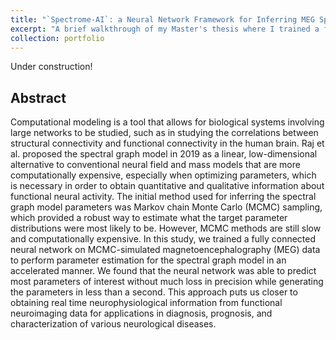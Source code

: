 ```yaml
---
title: "`Spectrome-AI`: a Neural Network Framework for Inferring MEG Spectra"
excerpt: "A brief walkthrough of my Master's thesis where I trained a fully connected neural network on simulated MEG data for graph model parameter estimation.<br><br><img src='/images/mcmc_animated-small.gif'>"
collection: portfolio
---
```


Under construction!

Abstract
----
Computational modeling is a tool that allows for biological systems involving large networks to be studied, such as in studying the correlations between structural connectivity and functional connectivity in the human brain. Raj et al. proposed the spectral graph model in 2019 as a linear, low-dimensional alternative to conventional neural field and mass models that are more computationally expensive, especially when optimizing parameters, which is necessary in order to obtain quantitative and qualitative information about functional neural activity. The initial method used for inferring the spectral graph model parameters was Markov chain Monte Carlo (MCMC) sampling, which provided a robust way to estimate what the target parameter distributions were most likely to be. However, MCMC methods are still slow and computationally expensive. In this study, we trained a fully connected neural network on MCMC-simulated magnetoencephalography (MEG) data to perform parameter estimation for the spectral graph model in an accelerated manner. We found that the neural network was able to predict most parameters of interest without much loss in precision while generating the parameters in less than a second. This approach puts us closer to obtaining real time neurophysiological information from functional neuroimaging data for applications in diagnosis, prognosis, and characterization of various neurological diseases.